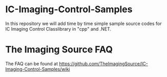 # IC-Imaging-Control-Samples
In this repository we will add time by time simple sample source codes for IC Imaging Control Classlibrary in "cpp" and .NET.

# The Imaging Source FAQ
The FAQ can be found at https://github.com/TheImagingSource/IC-Imaging-Control-Samples/wiki
